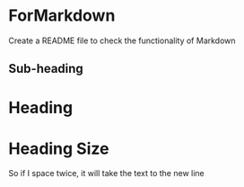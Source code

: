 # ForMarkdown
Create a README file to check the functionality of Markdown

## Sub-heading

Heading
=======
# Heading Size

So if I space twice, it will take the text to the   new line
